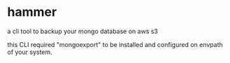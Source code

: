 # hammer

a cli tool to backup your mongo database on aws s3

this CLI required "mongoexport" to be installed and configured on  envpath of your system.
